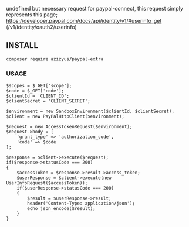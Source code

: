 
undefined but necessary request for paypal-connect, this request simply represents this page;
https://developer.paypal.com/docs/api/identity/v1/#userinfo_get (/v1/identity/oauth2/userinfo)


## INSTALL
`composer require azizyus/paypal-extra`

### USAGE

```
$scopes = $_GET['scope'];
$code = $_GET['code'];
$clientId = 'CLIENT_ID';
$clientSecret = 'CLIENT_SECRET';

$environment = new SandboxEnvironment($clientId, $clientSecret);
$client = new PayPalHttpClient($environment);

$request = new AccessTokenRequest($environment);
$request->body = [
    'grant_type' => 'authorization_code',
    'code' => $code
];

$response = $client->execute($request);
if($response->statusCode === 200)
{
    $accessToken = $response->result->access_token;
    $userResponse = $client->execute(new UserInfoRequest($accessToken));
    if($userResponse->statusCode === 200)
    {
        $result = $userResponse->result;
        header('Content-Type: application/json');
        echo json_encode($result);
    }
}
